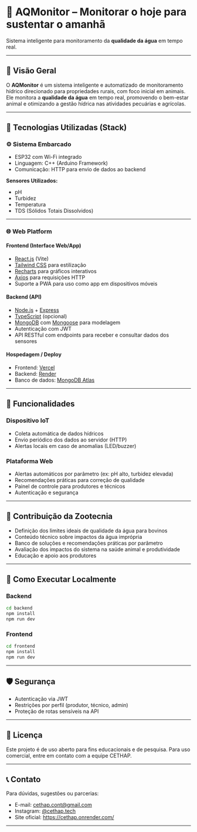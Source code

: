 # 🌊 AQMonitor – Monitorar o hoje para sustentar o amanhã

Sistema inteligente para monitoramento da **qualidade da água** em tempo real.

---

## 📌 Visão Geral

O **AQMonitor** é um sistema inteligente e automatizado de monitoramento hídrico direcionado para propriedades rurais, com foco inicial em animais. Ele monitora a **qualidade da água** em tempo real, promovendo o bem-estar animal e otimizando a gestão hídrica nas atividades pecuárias e agrícolas.

---

## 🔧 Tecnologias Utilizadas (Stack)

### ⚙️ Sistema Embarcado
- ESP32 com Wi-Fi integrado
- Linguagem: C++ (Arduino Framework)
- Comunicação: HTTP para envio de dados ao backend

**Sensores Utilizados:**
- pH
- Turbidez
- Temperatura
- TDS (Sólidos Totais Dissolvidos)

---

### 🌐 Web Platform

#### Frontend (Interface Web/App)
- [React.js](https://reactjs.org/) (Vite)
- [Tailwind CSS](https://tailwindcss.com/) para estilização
- [Recharts](https://recharts.org/en-US) para gráficos interativos
- [Axios](https://axios-http.com/) para requisições HTTP
- Suporte a PWA para uso como app em dispositivos móveis

#### Backend (API)
- [Node.js](https://nodejs.org/) + [Express](https://expressjs.com/)
- [TypeScript](https://www.typescriptlang.org/) (opcional)
- [MongoDB](https://www.mongodb.com/) com [Mongoose](https://mongoosejs.com/) para modelagem
- Autenticação com JWT
- API RESTful com endpoints para receber e consultar dados dos sensores

#### Hospedagem / Deploy
- Frontend: [Vercel](https://vercel.com)
- Backend: [Render](https://render.com)
- Banco de dados: [MongoDB Atlas](https://www.mongodb.com/atlas)

---

## 🧪 Funcionalidades

### Dispositivo IoT
- Coleta automática de dados hídricos
- Envio periódico dos dados ao servidor (HTTP)
- Alertas locais em caso de anomalias (LED/buzzer)

### Plataforma Web
- Alertas automáticos por parâmetro (ex: pH alto, turbidez elevada)
- Recomendações práticas para correção de qualidade
- Painel de controle para produtores e técnicos
- Autenticação e segurança

---

## 🧬 Contribuição da Zootecnia

- Definição dos limites ideais de qualidade da água para bovinos
- Conteúdo técnico sobre impactos da água imprópria
- Banco de soluções e recomendações práticas por parâmetro
- Avaliação dos impactos do sistema na saúde animal e produtividade
- Educação e apoio aos produtores

---

## 🚀 Como Executar Localmente

### Backend
```bash
cd backend
npm install
npm run dev
```

### Frontend
```bash
cd frontend
npm install
npm run dev
```

---

## 🛡️ Segurança

- Autenticação via JWT
- Restrições por perfil (produtor, técnico, admin)
- Proteção de rotas sensíveis na API

---

## 📘 Licença

Este projeto é de uso aberto para fins educacionais e de pesquisa. Para uso comercial, entre em contato com a equipe CETHAP.

---

## 📞 Contato

Para dúvidas, sugestões ou parcerias:

- E-mail: cethap.cont@gmail.com 
- Instagram: [@cethap.tech](https://instagram.com/_cethap)
- Site oficial: https://cethap.onrender.com/

---
